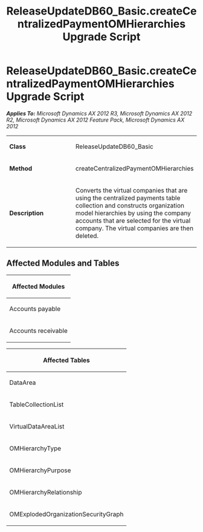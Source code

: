 ﻿---
title: ReleaseUpdateDB60_Basic.createCentralizedPaymentOMHierarchies Upgrade Script
TOCTitle: ReleaseUpdateDB60_Basic.createCentralizedPaymentOMHierarchies Upgrade Script
ms:assetid: 364ec456-336e-7367-dac7-df9089b9900c
ms:mtpsurl: https://msdn.microsoft.com/en-us/library/JJ685168(v=AX.60)
ms:contentKeyID: 49707621
ms.date: 05/18/2015
mtps_version: v=AX.60
---

# ReleaseUpdateDB60\_Basic.createCentralizedPaymentOMHierarchies Upgrade Script 


_**Applies To:** Microsoft Dynamics AX 2012 R3, Microsoft Dynamics AX 2012 R2, Microsoft Dynamics AX 2012 Feature Pack, Microsoft Dynamics AX 2012_

<table>
<colgroup>
<col style="width: 50%" />
<col style="width: 50%" />
</colgroup>
<tbody>
<tr class="odd">
<td><p><strong>Class</strong></p></td>
<td><p>ReleaseUpdateDB60_Basic</p></td>
</tr>
<tr class="even">
<td><p><strong>Method</strong></p></td>
<td><p>createCentralizedPaymentOMHierarchies</p></td>
</tr>
<tr class="odd">
<td><p><strong>Description</strong></p></td>
<td><p>Converts the virtual companies that are using the centralized payments table collection and constructs organization model hierarchies by using the company accounts that are selected for the virtual company. The virtual companies are then deleted.</p></td>
</tr>
</tbody>
</table>


## Affected Modules and Tables

<table>
<colgroup>
<col style="width: 100%" />
</colgroup>
<thead>
<tr class="header">
<th><p>Affected Modules</p></th>
</tr>
</thead>
<tbody>
<tr class="odd">
<td><p>Accounts payable</p></td>
</tr>
<tr class="even">
<td><p>Accounts receivable</p></td>
</tr>
</tbody>
</table>


<table>
<colgroup>
<col style="width: 100%" />
</colgroup>
<thead>
<tr class="header">
<th><p>Affected Tables</p></th>
</tr>
</thead>
<tbody>
<tr class="odd">
<td><p>DataArea</p></td>
</tr>
<tr class="even">
<td><p>TableCollectionList</p></td>
</tr>
<tr class="odd">
<td><p>VirtualDataAreaList</p></td>
</tr>
<tr class="even">
<td><p>OMHierarchyType</p></td>
</tr>
<tr class="odd">
<td><p>OMHierarchyPurpose</p></td>
</tr>
<tr class="even">
<td><p>OMHierarchyRelationship</p></td>
</tr>
<tr class="odd">
<td><p>OMExplodedOrganizationSecurityGraph</p></td>
</tr>
</tbody>
</table>

  


